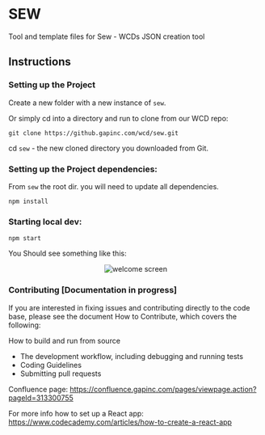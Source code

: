 # SEW
Tool and template files for Sew - WCDs JSON creation tool

## Instructions

### Setting up the Project

Create a new folder with a new instance of `sew`.

Or simply cd into a directory and run to clone from our WCD repo:

```
git clone https://github.gapinc.com/wcd/sew.git
```
cd `sew` - the new cloned directory you downloaded from Git.


### Setting up the Project dependencies:

From `sew` the root dir. you will need to update all dependencies. 
```
npm install
```


### Starting local dev:
```
npm start
```
You Should see something like this:
<p align="center">
  <img alt="welcome screen" src="https://myfolio.gap.com/personal/ataashu_gap_com/Documents/images/welcome.png">
</p>

### Contributing [Documentation in progress]
If you are interested in fixing issues and contributing directly to the code base, please see the document How to Contribute, which covers the following:

How to build and run from source
* The development workflow, including debugging and running tests
* Coding Guidelines
* Submitting pull requests


Confluence page:
https://confluence.gapinc.com/pages/viewpage.action?pageId=313300755

For more info how to set up a React app:
https://www.codecademy.com/articles/how-to-create-a-react-app
